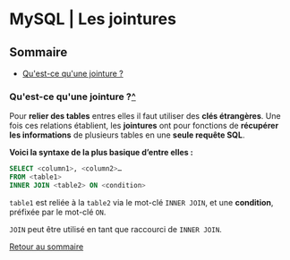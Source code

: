 # MySQL | Les jointures

## Sommaire

- [Qu'est-ce qu'une jointure ?](#quest-ce-quune-jointure)

### Qu'est-ce qu'une jointure ?[^](#sommaire)

Pour **relier des tables** entres elles il faut utiliser des **clés étrangères**. Une fois ces relations établient, les **jointures** ont pour fonctions de **récupérer les informations** de plusieurs tables en une **seule requête SQL**.

**Voici la syntaxe de la plus basique d’entre elles :**

```sql
SELECT <column1>, <column2>… 
FROM <table1>
INNER JOIN <table2> ON <condition>
```

`table1` est reliée à la `table2` via le mot-clé `INNER JOIN`, et une **condition**, préfixée par le mot-clé `ON`.

`JOIN` peut être utilisé en tant que raccourci de `INNER JOIN`.

[Retour au sommaire](#sommaire)
